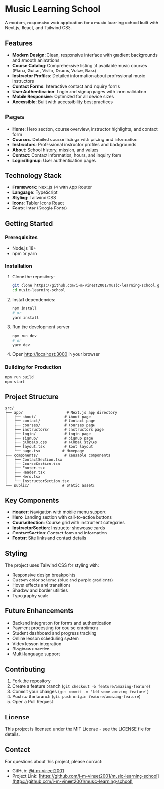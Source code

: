 # Music Learning School

A modern, responsive web application for a music learning school built with Next.js, React, and Tailwind CSS.

## Features

- **Modern Design**: Clean, responsive interface with gradient backgrounds and smooth animations
- **Course Catalog**: Comprehensive listing of available music courses (Piano, Guitar, Violin, Drums, Voice, Bass)
- **Instructor Profiles**: Detailed information about professional music instructors
- **Contact Forms**: Interactive contact and inquiry forms
- **User Authentication**: Login and signup pages with form validation
- **Mobile Responsive**: Optimized for all device sizes
- **Accessible**: Built with accessibility best practices

## Pages

- **Home**: Hero section, course overview, instructor highlights, and contact form
- **Courses**: Detailed course listings with pricing and information
- **Instructors**: Professional instructor profiles and backgrounds
- **About**: School history, mission, and values
- **Contact**: Contact information, hours, and inquiry form
- **Login/Signup**: User authentication pages

## Technology Stack

- **Framework**: Next.js 14 with App Router
- **Language**: TypeScript
- **Styling**: Tailwind CSS
- **Icons**: Tabler Icons React
- **Fonts**: Inter (Google Fonts)

## Getting Started

### Prerequisites

- Node.js 18+ 
- npm or yarn

### Installation

1. Clone the repository:
   ```bash
   git clone https://github.com/i-m-vineet2001/music-learning-school.git
   cd music-learning-school
   ```

2. Install dependencies:
   ```bash
   npm install
   # or
   yarn install
   ```

3. Run the development server:
   ```bash
   npm run dev
   # or
   yarn dev
   ```

4. Open [http://localhost:3000](http://localhost:3000) in your browser

### Building for Production

```bash
npm run build
npm start
```

## Project Structure

```
src/
├── app/                    # Next.js app directory
│   ├── about/             # About page
│   ├── contact/           # Contact page
│   ├── courses/           # Courses page
│   ├── instructors/       # Instructors page
│   ├── login/             # Login page
│   ├── signup/            # Signup page
│   ├── globals.css        # Global styles
│   ├── layout.tsx         # Root layout
│   └── page.tsx          # Homepage
├── components/            # Reusable components
│   ├── ContactSection.tsx
│   ├── CourseSection.tsx
│   ├── Footer.tsx
│   ├── Header.tsx
│   ├── Hero.tsx
│   └── InstructorSection.tsx
└── public/               # Static assets
```

## Key Components

- **Header**: Navigation with mobile menu support
- **Hero**: Landing section with call-to-action buttons
- **CourseSection**: Course grid with instrument categories
- **InstructorSection**: Instructor showcase cards
- **ContactSection**: Contact form and information
- **Footer**: Site links and contact details

## Styling

The project uses Tailwind CSS for styling with:
- Responsive design breakpoints
- Custom color scheme (blue and purple gradients)
- Hover effects and transitions
- Shadow and border utilities
- Typography scale

## Future Enhancements

- Backend integration for forms and authentication
- Payment processing for course enrollment
- Student dashboard and progress tracking
- Online lesson scheduling system
- Video lesson integration
- Blog/news section
- Multi-language support

## Contributing

1. Fork the repository
2. Create a feature branch (`git checkout -b feature/amazing-feature`)
3. Commit your changes (`git commit -m 'Add some amazing feature'`)
4. Push to the branch (`git push origin feature/amazing-feature`)
5. Open a Pull Request

## License

This project is licensed under the MIT License - see the LICENSE file for details.

## Contact

For questions about this project, please contact:
- GitHub: [@i-m-vineet2001](https://github.com/i-m-vineet2001)
- Project Link: [https://github.com/i-m-vineet2001/music-learning-school](https://github.com/i-m-vineet2001/music-learning-school)
